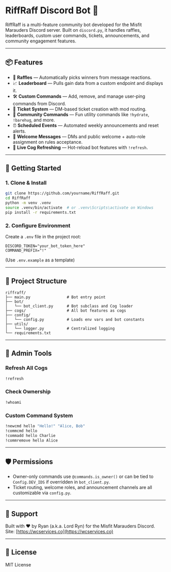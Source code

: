# RiffRaff Discord Bot 🤖

RiffRaff is a multi-feature community bot developed for the Misfit Marauders Discord server. Built on `discord.py`, it handles raffles, leaderboards, custom user commands, tickets, announcements, and community engagement features.

---

## 📦 Features

- 🎉 **Raffles** — Automatically picks winners from message reactions.
- 📈 **Leaderboard** — Pulls gain data from a custom endpoint and displays it.
- 🛠️ **Custom Commands** — Add, remove, and manage user-ping commands from Discord.
- 🎫 **Ticket System** — DM-based ticket creation with mod routing.
- 🎤 **Community Commands** — Fun utility commands like `!hydrate`, `!barehug`, and more.
- ⏰ **Scheduled Events** — Automated weekly announcements and reset alerts.
- 👋 **Welcome Messages** — DMs and public welcome + auto-role assignment on rules acceptance.
- 🔁 **Live Cog Refreshing** — Hot-reload bot features with `!refresh`.

---

## 🚀 Getting Started

### 1. Clone & Install
```bash
git clone https://github.com/yourname/RiffRaff.git
cd RiffRaff
python -m venv .venv
source .venv/bin/activate  # or .venv\Scripts\activate on Windows
pip install -r requirements.txt
```

### 2. Configure Environment
Create a `.env` file in the project root:

```env
DISCORD_TOKEN="your_bot_token_here"
COMMAND_PREFIX="!"
```

(Use `.env.example` as a template)

---

## 🧠 Project Structure

```
riffraff/
├── main.py                # Bot entry point
├── bot/
│   └── bot_client.py      # Bot subclass and Cog loader
├── cogs/                  # All bot features as cogs
├── config/
│   └── config.py          # Loads env vars and bot constants
├── utils/
│   └── logger.py          # Centralized logging
└── requirements.txt
```

---

## 🔧 Admin Tools

### Refresh All Cogs
```bash
!refresh
```

### Check Ownership
```bash
!whoami
```

### Custom Command System
```bash
!newcmd hello "Hello!" "Alice, Bob"
!commcmd hello
!commadd hello Charlie
!commremove hello Alice
```

---

## 🛡️ Permissions

- Owner-only commands use `@commands.is_owner()` or can be tied to `Config.DEV_IDS` if overridden in `bot_client.py`.
- Ticket routing, welcome roles, and announcement channels are all customizable via `config.py`.

---

## 💬 Support

Built with ❤️ by Ryan (a.k.a. Lord Ryn) for the Misfit Marauders Discord.  
Site: [https://wcservices.co](https://wcservices.co)

---

## 📄 License

MIT License
